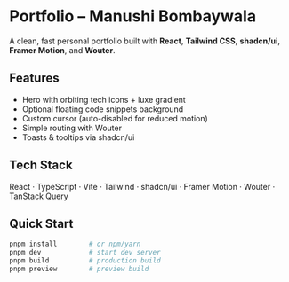 # Portfolio – Manushi Bombaywala

A clean, fast personal portfolio built with **React**, **Tailwind CSS**, **shadcn/ui**, **Framer Motion**, and **Wouter**.

## Features
- Hero with orbiting tech icons + luxe gradient
- Optional floating code snippets background
- Custom cursor (auto-disabled for reduced motion)
- Simple routing with Wouter
- Toasts & tooltips via shadcn/ui

## Tech Stack
React · TypeScript · Vite · Tailwind · shadcn/ui · Framer Motion · Wouter · TanStack Query

## Quick Start
```bash
pnpm install        # or npm/yarn
pnpm dev            # start dev server
pnpm build          # production build
pnpm preview        # preview build
